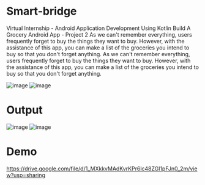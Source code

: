 # Smart-bridge
Virtual Internship - Android Application Development Using Kotlin Build A Grocery Android App - Project 2 As we can't remember everything, users frequently forget to buy the things they want to buy. However, with the assistance of this app, you can make a list of the groceries you intend to buy so that you don't forget anything.
As we can't remember everything, users frequently forget to buy the things they want to buy. However, with the assistance of this app, you can make a list of the groceries you intend to buy so that you don't forget anything.

![image](https://user-images.githubusercontent.com/77378752/192944174-85e9cdcc-83d1-487e-8cac-5260b7c8c3b9.png)
![image](https://user-images.githubusercontent.com/77378752/192944194-62000aae-1165-4577-81a1-ba2ef142c5ff.png)

# Output

![image](https://user-images.githubusercontent.com/77378752/192944265-d5792181-b987-4f0b-979a-064c999608dc.png)
![image](https://user-images.githubusercontent.com/77378752/192944282-bc0af4a6-efb7-4929-9117-3d4731e66f41.png)

# Demo 
https://drive.google.com/file/d/1_MXkkvMAdKvrKPr6lc48ZGl1pFJn0_2m/view?usp=sharing
